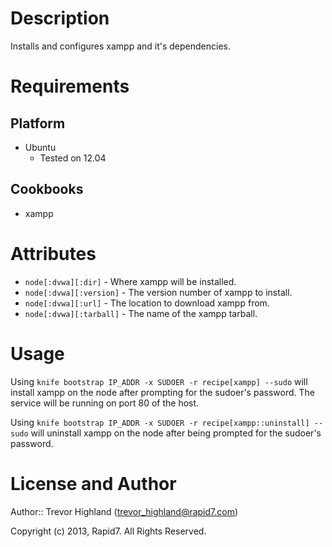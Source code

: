 Description
===========

Installs and configures xampp and it's dependencies.

Requirements
============
Platform
--------

* Ubuntu
  * Tested on 12.04

Cookbooks
---------

* xampp

Attributes
=========

* `node[:dvwa][:dir]` - Where xampp will be installed.
* `node[:dvwa][:version]` - The version number of xampp to install.
* `node[:dvwa][:url]` - The location to download xampp from.
* `node[:dvwa][:tarball]` - The name of the xampp tarball.

Usage
=====

Using `knife bootstrap IP_ADDR -x SUDOER -r recipe[xampp] --sudo`
will install xampp on the node after prompting for the sudoer's password.
The service will be running on port 80 of the host.

Using `knife bootstrap IP_ADDR -x SUDOER -r recipe[xampp::uninstall] --sudo`
will uninstall xampp on the node after being prompted for the sudoer's
password.

License and Author
==================

Author:: Trevor Highland (trevor_highland@rapid7.com)

Copyright (c) 2013, Rapid7. All Rights Reserved.
